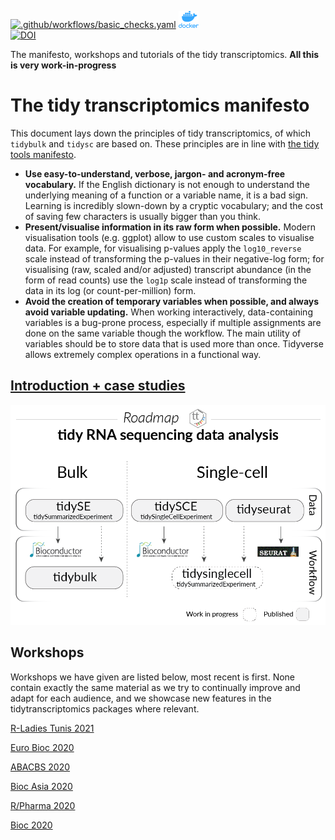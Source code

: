 <!-- badges: start -->
[![.github/workflows/basic_checks.yaml](https://github.com/stemangiola/tidytranscriptomics/workflows/.github/workflows/basic_checks.yaml/badge.svg)](https://github.com/stemangiola/tidytranscriptomics/actions) [![Docker](https://github.com/Bioconductor/BioC2020/raw/master/docs/images/docker_icon.png)](https://hub.docker.com/repository/docker/stemangiola/tidytranscriptomics) 	
[![DOI](https://zenodo.org/badge/DOI/10.5281/zenodo.3959148.svg)](https://doi.org/10.5281/zenodo.3959148)
<!-- badges: end -->


The manifesto, workshops and tutorials of the tidy transcriptomics.
**All this is very work-in-progress**

# The tidy transcriptomics manifesto
This document lays down the principles of tidy transcriptomics, of which `tidybulk` and `tidysc` are based on. These principles are in line with [the tidy tools manifesto](https://cran.r-project.org/web/packages/tidyverse/vignettes/manifesto.html).

- **Use easy-to-understand, verbose, jargon- and acronym-free vocabulary.** If the English dictionary is not enough to understand the underlying meaning of a function or a variable name, it is a bad sign. Learning is incredibly slown-down by a cryptic vocabulary; and the cost of saving few characters is usually bigger than you think.
- **Present/visualise information in its raw form when possible.** Modern visualisation tools (e.g. ggplot) allow to use custom scales to visualise data. For example, for visualising p-values apply the `log10_reverse` scale instead of transforming the p-values in their negative-log form; for visualising (raw, scaled and/or adjusted) transcript abundance (in the form of read counts) use the `log1p` scale instead of transforming the data in its log (or count-per-million) form.
- **Avoid the creation of temporary variables when possible, and always avoid variable updating.** When working interactively, data-containing variables is a bug-prone process, especially if multiple assignments are done on the same variable though the workflow. The main utility of variables should be to store data that is used more than once. Tidyverse allows extremely complex operations in a functional way.

## [Introduction + case studies](https://stemangiola.github.io/tidytranscriptomics/)

![Schematics of the roadmap](inst/roadmap.png)

## Workshops

Workshops we have given are listed below, most recent is first. None contain exactly the same material as we try to continually improve and adapt for each audience, and we showcase new features in the tidytranscriptomics packages where relevant.

[R-Ladies Tunis 2021](https://stemangiola.github.io/rladiestunis2021_tidytranscriptomics/index.html)

[Euro Bioc 2020](https://stemangiola.github.io/bioceurope2020_tidytranscriptomics/index.html)

[ABACBS 2020](https://stemangiola.github.io/ABACBS2020_tidytranscriptomics/index.html)

[Bioc Asia 2020](https://stemangiola.github.io/biocasia2020_tidytranscriptomics/index.html)

[R/Pharma 2020](https://stemangiola.github.io/rpharma2020_tidytranscriptomics/index.html)

[Bioc 2020](https://stemangiola.github.io/bioc_2020_tidytranscriptomics/index.html)
